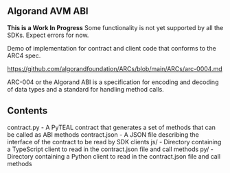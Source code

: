 Algorand AVM ABI
-----------------

**This is a Work In Progress**
Some functionality is not yet supported by all the SDKs. Expect errors for now.

Demo of implementation for contract and client code that conforms to the ARC4 spec.

https://github.com/algorandfoundation/ARCs/blob/main/ARCs/arc-0004.md


ARC-004 or the Algorand ABI is a specification for encoding and decoding of data types and a standard for handling method calls.


## Contents
contract.py - A PyTEAL contract that generates a set of methods that can be called as ABI methods
contract.json - A JSON file describing the interface of the contract to be read by SDK clients
js/ - Directory containing a TypeScript client to read in the contract.json file and call methods
py/ - Directory containing a Python client to read in the contract.json file and call methods

